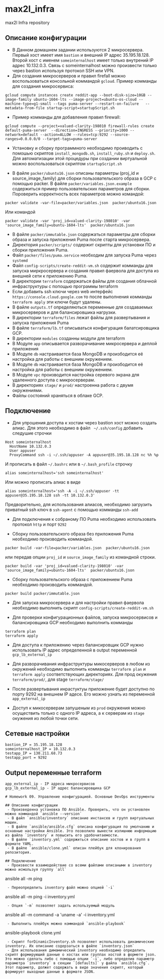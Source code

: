 # max2l_infra
max2l Infra repository

## Описание конфигурации

 - В Данном домашнем задании используются 2 микросервера. Первый хост имеет имя `bastion` и внешний IP адрес 35.195.18.128. Второй хост c именем `someinternalhost` имеет только внутрений IP адрес 10.132.0.3. Связь с someinternalhost можно произвести только через bastion используя протокол SSH или VPN.
 - Для создания микросерверов и правил firefall можно воспользоваться консольной коммандой `gcloud`. Пример комманды для создания микросервиса: 
```
gcloud compute instances create reddit-app --boot-disk-size=10GB --image-family ubuntu-1604-lts --image-project=ubuntu-os-cloud --machine-type=g1-small --tags puma-server --restart-on-failure   --metadata-from-file startup-script=startupScript.sh
```

 - Пример комманды для добавления правил firewall:
```
gcloud compute --project=valued-clarity-198010 firewall-rules create default-puma-server  --direction=INGRESS --priority=1000 --network=default --action=ALLOW --rules=tcp:9292 --source-ranges=0.0.0.0/0 --target-tags=puma-server
```

 - Установку и сборку программного необходимо проиводить с помошью скриптов `install_mongodb.sh`, `install_ruby.sh` и `deploy.sh`. Для автоматизации этой процедуры при создании виртуальной можно воспользоваться скриптом `startupScript.sh` 

 - В файле `packer/ubuntu16.json` описаны параметры (proj_id и source_image_family) для сборки пользовательского образа в GCP с помощью packer. В файле `packer/variables.json.example` содержиться пример пользовательских параметров для сборки. Пороверить корректность всех параметров можно командой: 
```
packer validate -var-file=packer/variables.json  packer/ubuntu16.json
```

Или командой 
```
packer validate -var 'proj_id=valued-clarity-198010' -var 'source_image_family=ubuntu-1604-lts'  packer/ubuntu16.json
```

 - В файле `packer/immutable.json` содержаться параметры для сборки образа и запуска приложения Puma после старта микросервера.
 - Директория `packer/scripts/` содержит скрипты для установки ПО и сборки приложения Puma.
 - Файл `packer/files/puma.service` необходим для запуска Puma через `systemd`
 - Файл `config-scripts/create-reddit-vm.sh` содержит комманды для запуска миркросервера и создания правил фаервола для доступа из внешней сети к приложению Puma.
 - В директории `terraform` содержаться файлы для создания облачной инфраструктуры с попощью программы terraform
 - Если добавить ssh ключи через web интерфейс `https://console.cloud.google.com` то после выполнения комманды `terraform apply` эти ключи будут удалены.
 - В файле `outputs.tf` определяються переменные для создаваемых микросерверов и для балансировшика нагрузки.
 - В директории `terraform/files` лежат файлы для развертывания и запуска приложения Puma
 - В файле `terraform/lb.tf` описываться конфигурация балатсировщика GCP. 
 - В директории `modules` созданны модули для terraform
 - В Модуле `app` описывается разворачивание микросервера и деплой приложения
 - В Модуле `db` настраивается база MongoDB и произбодится её настройка для работы с внешним окружением.
 - В Модуле `db` настраивается база MongoDB и произбодится её настройка для работы с внешним окружением.
 - В Модуле `vpc` производится настройка серевого экрана для удаленного доступа с микросерверам.
 - В директориях `stage/` и `prod/` настроенна работа с двумя окружениями.
 - Файлы состояний храняться в облаке GCP. 

 ## Подключение
 - Для упрошения доступа к хостам через bastion хост можно создать алиас. Для этого необходимо в файл ` ~/.ssh/config` добавить следушие строчки
 
```
Host someinternalhost
  HostName 10.132.0.3
  User appuser
  ProxyCommand ssh -i ~/.ssh/appuser -A appuser@35.195.18.128 nc %h %p
```

И прописать в файл `~/.bashrc` или в `~/.bash_profile` строчку 
```
alias someinternalhost='ssh someinternalhost'
```

Или можно прописать алиас в виде
```
alias someinternalhost='ssh -A -i ~/.ssh/appuser -tt  appuser@35.195.18.128 ssh -tt 10.132.0.3'
```
Предворительно, для использования алиасов,  необходимо загрузить приватный ssh ключ в `ssh-agent` с помощью комманды `ssh-add`

 - Для подключения к собраному ПО Puma необходимо использовать протокол `http` и порт `9292`

 - Сборку пользовательского образа без приложения Puma необходимо производить коммандой.
```
packer build -var-file=packer/variables.json  packer/ubuntu16.json
```

или передав опции `proj_id` и `source_image_family` из командной строки.
```
packer build -var 'proj_id=valued-clarity-198010' -var 'source_image_family=ubuntu-1604-lts'  packer/ubuntu16.json
```

 - Сборку пользовательского образа с приложением Puma необходимо производить коммандой.
```
packer build packer/immutable.json
```

 - Для запуска микросервера и для настройки правил фаервола необходимо выполнить скрипт `config-scripts/create-reddit-vm.sh`

 - Для проверки конфигурационных файлов, запуска микросервисов и балансировщика GCP необходимо выполнить комманды
```
terraform plan
terraform apply
``` 
 - Для доступа к приложению через балансировщик GCP нужно использовать IP адрес определенной в output переменной `gcp_lb_external_ip`
 
 - Для разворачивания инфраструктуры микосерверов в любом из окружений необходимо выполнить комманды `terraform plan` и `terraform apply` соответствующих директориях. Для прод окужения `terraform/prod/`, для stage `terraform/stage/`   
 - После развертывания инрастуктуы приложение будет доступно по порту 9292 на внешнем IP адесе. Его можно узнать из переменной `app_external_ip`
 - Доступ к микосерверам запушеным из `prod` окружения можно осуществить только с одного IP адреса, а к серверам из `stage` окужения из любой точки сети. 

## Сетевые настройки
```
bastion_IP = 35.195.18.128
someinternalhost_IP = 10.132.0.3
testapp_IP = 130.211.68.73
testapp_port = 9292 
```
## Output переменные terraform
```
app_external_ip - IP адреса микросервисов
gcp_lb_external_ip - IP адрес балансировщика GCP

# Homework 09. Управление конфигурацией. Основные DevOps инструменты

## Описание конфигурации
 - Произведенна установка ПО Ansible. Проверить, что он установлен можно коммандой `ansible --version`
 - В файл `ansible/inventory` описание инстансев и групп виртуальных машин.
 - В файле `ansible/ansible.cfg` описана конфигурация по умолчанию и оснавные настройки Ansible. Это позволило вынести излишнюю информацию из файла `inventory` и повысить его удобочитаемости.
 - В файле `inventory.yml` содержиться описание хостов и в групп в формате YAML.
 - В файле `ansible/clone.yml` описан плейбук для клонирования репозитория.

## Подключение
 - Произвести взаимодействие со всеми файлами описаными в inventory можно исмользуя группу `all` 
```
ansible all -m ping
```
 - Переопределить inventory файл можно опцией `-i`
```
ansible all -m ping -i inventory.yml
```
 - Опция `-m` позволяет задать используемый модуль 
```
ansible all -m command  -a 'uname -a' -i inventory.yml
```
 - Выполнить плейбук можно коммандой `ansible-playbook`
```
ansible-playbook clone.yml
```
 - Скрипт forDinamicInventory.sh позволяет использовать динамические inventory. Их описание содерзаться в файле `inventory.json` 
 - Для испольования димамический inventory необходимо определить скрипт формируюший данные о хостах или группах хостой в формете json. Это можно сделать либо с помощью опции `-i`, либо определив параметр параметра `inventory` в секции `[defaults]` у файла `ansible.cfg`. Этот параметр, должет содержать в виде значения скрипт, который формирует выходные данные в формате JSON.
